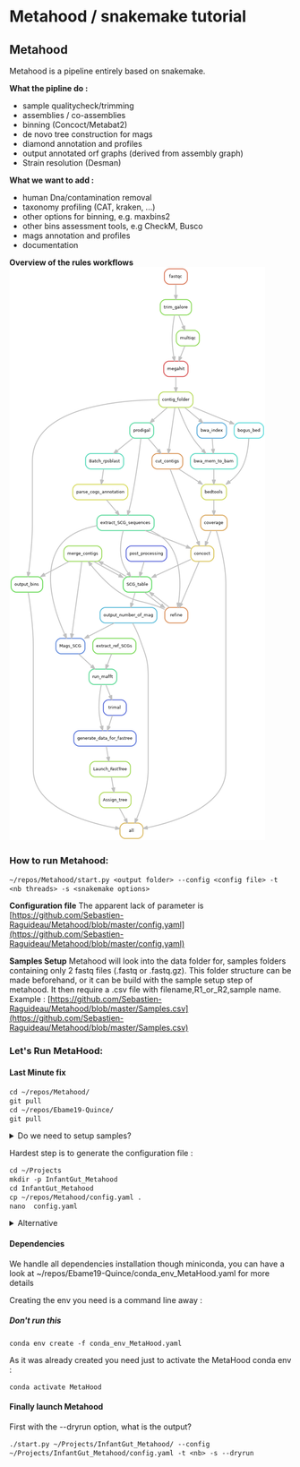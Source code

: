 # Metahood / snakemake tutorial

## Metahood
Metahood is a pipeline entirely based on snakemake. 

**What the pipline do :**
 - sample qualitycheck/trimming
- assemblies / co-assemblies
- binning (Concoct/Metabat2)
- de novo tree construction for mags
- diamond annotation and profiles
- output annotated orf graphs (derived from assembly graph)
- Strain resolution (Desman)

 **What we want to add :**
 - human Dna/contamination removal 
 - taxonomy profiling (CAT, kraken, ...)
 - other options for  binning, e.g. maxbins2  
 - other bins assessment tools, e.g CheckM, Busco 
 - mags annotation and profiles
 - documentation
 
 **Overview of the rules workflows**
![alt tag](./Binning.png)

###  How to run Metahood:
    ~/repos/Metahood/start.py <output folder> --config <config file> -t <nb threads> -s <snakemake options> 

 **Configuration file**
 The apparent lack of parameter is 
[https://github.com/Sebastien-Raguideau/Metahood/blob/master/config.yaml](https://github.com/Sebastien-Raguideau/Metahood/blob/master/config.yaml)

 **Samples Setup**
Metahood will look into the data folder for, samples folders containing only 2 fastq files (.fastq or .fastq.gz). This folder structure can be made beforehand, or it can be build with the sample setup step of metahood. It then require a .csv file with filename,R1_or_R2,sample name.
Example : [https://github.com/Sebastien-Raguideau/Metahood/blob/master/Samples.csv](https://github.com/Sebastien-Raguideau/Metahood/blob/master/Samples.csv)

###  Let's Run MetaHood:
#### Last Minute fix

    cd ~/repos/Metahood/
    git pull
    cd ~/repos/Ebame19-Quince/
    git pull


<details><summary>Do we need to setup samples? </summary>
<p>
Yes, the file is at  

`~/repos/Ebame19-Quince/Samples.csv` 

</p>
</details>

Hardest step is to generate the configuration file :

    cd ~/Projects
    mkdir -p InfantGut_Metahood
    cd InfantGut_Metahood
    cp ~/repos/Metahood/config.yaml .
    nano  config.yaml

<details><summary>Alternative </summary>
<p>

    cp ~/repos/Ebame19-Quince/metahood_config.yaml ~/Projects/InfantGut_Metahood/config.yaml

</p>
</details>


#### Dependencies
We handle  all dependencies installation though miniconda,  you can have a look at  ~/repos/Ebame19-Quince/conda_env_MetaHood.yaml for more details

Creating the env you need is a command line away :
##### Don't run this

    conda env create -f conda_env_MetaHood.yaml
As it was already created you need just to activate the MetaHood conda env :

    conda activate MetaHood


#### Finally launch Metahood
First with the --dryrun option, what is the output?

    ./start.py ~/Projects/InfantGut_Metahood/ --config ~/Projects/InfantGut_Metahood/config.yaml -t <nb> -s --dryrun        


